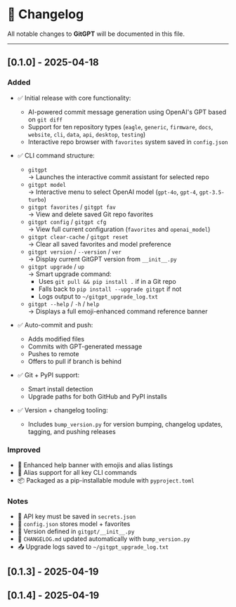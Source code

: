 # 📜 Changelog

All notable changes to **GitGPT** will be documented in this file.

---

## [0.1.0] - 2025-04-18

### Added
- ✅ Initial release with core functionality:
  - AI-powered commit message generation using OpenAI's GPT based on `git diff`
  - Support for ten repository types (`eagle`, `generic`, `firmware`, `docs`, `website`, `cli`, `data`, `api`, `desktop`, `testing`)
  - Interactive repo browser with `favorites` system saved in `config.json`

- ✅ CLI command structure:
  - `gitgpt`  
    → Launches the interactive commit assistant for selected repo
  - `gitgpt model`  
    → Interactive menu to select OpenAI model (`gpt-4o`, `gpt-4`, `gpt-3.5-turbo`)
  - `gitgpt favorites` / `gitgpt fav`  
    → View and delete saved Git repo favorites
  - `gitgpt config` / `gitgpt cfg`  
    → View full current configuration (`favorites` and `openai_model`)
  - `gitgpt clear-cache` / `gitgpt reset`  
    → Clear all saved favorites and model preference
  - `gitgpt version` / `--version` / `ver`  
    → Display current GitGPT version from `__init__.py`
  - `gitgpt upgrade` / `up`  
    → Smart upgrade command:
      - Uses `git pull && pip install .` if in a Git repo
      - Falls back to `pip install --upgrade gitgpt` if not
      - Logs output to `~/gitgpt_upgrade_log.txt`
  - `gitgpt --help` / `-h` / `help`  
    → Displays a full emoji-enhanced command reference banner

- ✅ Auto-commit and push:
  - Adds modified files
  - Commits with GPT-generated message
  - Pushes to remote
  - Offers to pull if branch is behind

- ✅ Git + PyPI support:
  - Smart install detection
  - Upgrade paths for both GitHub and PyPI installs

- ✅ Version + changelog tooling:
  - Includes `bump_version.py` for version bumping, changelog updates, tagging, and pushing releases

### Improved
- 🔄 Enhanced help banner with emojis and alias listings
- 🧠 Alias support for all key CLI commands
- 📦 Packaged as a pip-installable module with `pyproject.toml`

### Notes
- 🔐 API key must be saved in `secrets.json`
- 📄 `config.json` stores model + favorites
- 🧠 Version defined in `gitgpt/__init__.py`
- 📝 `CHANGELOG.md` updated automatically with `bump_version.py`
- 📤 Upgrade logs saved to `~/gitgpt_upgrade_log.txt`

## [0.1.3] - 2025-04-19

## [0.1.4] - 2025-04-19
